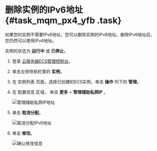 # 删除实例的IPv6地址 {#task_mqm_px4_yfb .task}

如果您的实例不需要IPv6地址，您可以删除实例的IPv6地址。删除IPv6地址后，您仍然可以使用IPv4地址。

实例的状态为 **运行中** 或 **已停止**。

1.  登录 [云服务器ECS管理控制台](https://ecs.console.aliyun.com/#/home)。 
2.  单击左侧导航栏里的 **实例**。 
3.  在 实例列表 页面，选择已创建的ECS实例，单击 **操作** 列下的 **管理**。 
4.  在 配置信息 区域， 单击 **更多** \> **管理辅助私网IP** 。 

    ![管理辅助私网IP地址](http://static-aliyun-doc.oss-cn-hangzhou.aliyuncs.com/assets/img/65345/154769543533569_zh-CN.png)

5.  单击 **取消分配**。 

    ![取消分配IPv6地址](http://static-aliyun-doc.oss-cn-hangzhou.aliyuncs.com/assets/img/65346/154769543533574_zh-CN.png)

6.  单击 **修改**。 

    ![确认修改信息](http://static-aliyun-doc.oss-cn-hangzhou.aliyuncs.com/assets/img/65346/154769543533577_zh-CN.png)


